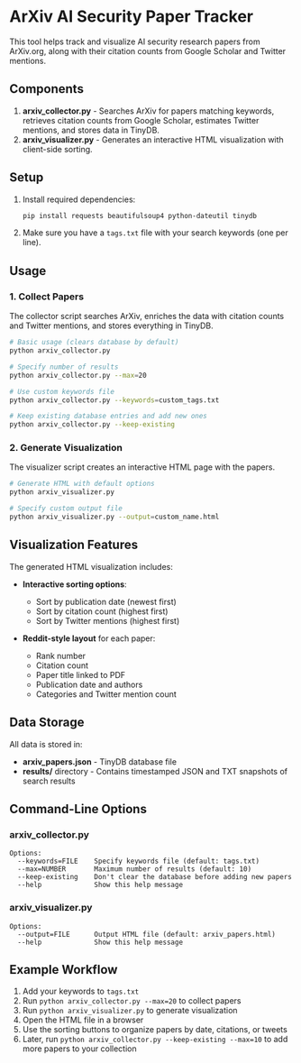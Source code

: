 # ArXiv AI Security Paper Tracker

This tool helps track and visualize AI security research papers from ArXiv.org, along with their citation counts from Google Scholar and Twitter mentions.

## Components

1. **arxiv_collector.py** - Searches ArXiv for papers matching keywords, retrieves citation counts from Google Scholar, estimates Twitter mentions, and stores data in TinyDB.
2. **arxiv_visualizer.py** - Generates an interactive HTML visualization with client-side sorting.

## Setup

1. Install required dependencies:
   ```bash
   pip install requests beautifulsoup4 python-dateutil tinydb
   ```

2. Make sure you have a `tags.txt` file with your search keywords (one per line).

## Usage

### 1. Collect Papers

The collector script searches ArXiv, enriches the data with citation counts and Twitter mentions, and stores everything in TinyDB.

```bash
# Basic usage (clears database by default)
python arxiv_collector.py

# Specify number of results
python arxiv_collector.py --max=20

# Use custom keywords file
python arxiv_collector.py --keywords=custom_tags.txt

# Keep existing database entries and add new ones
python arxiv_collector.py --keep-existing
```

### 2. Generate Visualization

The visualizer script creates an interactive HTML page with the papers.

```bash
# Generate HTML with default options
python arxiv_visualizer.py

# Specify custom output file
python arxiv_visualizer.py --output=custom_name.html
```

## Visualization Features

The generated HTML visualization includes:

- **Interactive sorting options**:
  - Sort by publication date (newest first)
  - Sort by citation count (highest first)
  - Sort by Twitter mentions (highest first)

- **Reddit-style layout** for each paper:
  - Rank number
  - Citation count
  - Paper title linked to PDF
  - Publication date and authors
  - Categories and Twitter mention count

## Data Storage

All data is stored in:

- **arxiv_papers.json** - TinyDB database file
- **results/** directory - Contains timestamped JSON and TXT snapshots of search results

## Command-Line Options

### arxiv_collector.py

```
Options:
  --keywords=FILE    Specify keywords file (default: tags.txt)
  --max=NUMBER       Maximum number of results (default: 10)
  --keep-existing    Don't clear the database before adding new papers
  --help             Show this help message
```

### arxiv_visualizer.py

```
Options:
  --output=FILE      Output HTML file (default: arxiv_papers.html)
  --help             Show this help message
```

## Example Workflow

1. Add your keywords to `tags.txt`
2. Run `python arxiv_collector.py --max=20` to collect papers
3. Run `python arxiv_visualizer.py` to generate visualization
4. Open the HTML file in a browser
5. Use the sorting buttons to organize papers by date, citations, or tweets
6. Later, run `python arxiv_collector.py --keep-existing --max=10` to add more papers to your collection